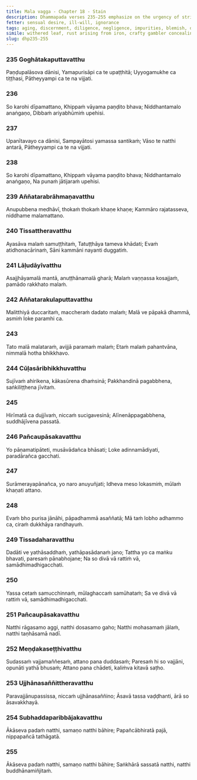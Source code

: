 ```yaml
---
title: Mala vagga - Chapter 18 - Stain
description: Dhammapada verses 235-255 emphasize on the urgency of striving swiftly, not being negligent, discerning gradually, stains of various qualities. A contrast is drawn on the lives of one who is shameless and one with a sense of right and wrong, on finding the faults of others and one's own, and on the path of the Tathāgatas.
fetter: sensual desire, ill-will, ignorance
tags: aging, discernment, diligence, negligence, impurities, blemish, defilements, laziness, immorality, stinginess, giving, shamelessness, sense of right and wrong, envy, passion, aversion, delusion, illusion, craving, fault, proliferation, ascetic, conditioned things, Buddha, Tathāgata, collectedness, impermanence, dhp
simile: withered leaf, rust arising from iron, crafty gambler concealing a losing throw
slug: dhp235-255
---
```


### 235 Goghātakaputtavatthu

Paṇḍupalāsova dānisi,
Yamapurisāpi ca te upaṭṭhitā;
Uyyogamukhe ca tiṭṭhasi,
Pātheyyampi ca te na vijjati.

### 236

So karohi dīpamattano,
Khippaṁ vāyama paṇḍito bhava;
Niddhantamalo anaṅgaṇo,
Dibbaṁ ariyabhūmiṁ upehisi.

### 237

Upanītavayo ca dānisi,
Sampayātosi yamassa santikaṁ;
Vāso te natthi antarā,
Pātheyyampi ca te na vijjati.

### 238

So karohi dīpamattano,
Khippaṁ vāyama paṇḍito bhava;
Niddhantamalo anaṅgaṇo,
Na punaṁ jātijaraṁ upehisi.

### 239 Aññatarabrāhmaṇavatthu

Anupubbena medhāvī,
thokaṁ thokaṁ khaṇe khaṇe;
Kammāro rajatasseva,
niddhame malamattano.

### 240 Tissattheravatthu

Ayasāva malaṁ samuṭṭhitaṁ,
Tatuṭṭhāya tameva khādati;
Evaṁ atidhonacārinaṁ,
Sāni kammāni nayanti duggatiṁ.

### 241 Lāḷudāyīvatthu

Asajjhāyamalā mantā,
anuṭṭhānamalā gharā;
Malaṁ vaṇṇassa kosajjaṁ,
pamādo rakkhato malaṁ.

### 242 Aññatarakulaputtavatthu

Malitthiyā duccaritaṁ,
maccheraṁ dadato malaṁ;
Malā ve pāpakā dhammā,
asmiṁ loke paramhi ca.

### 243

Tato malā malataraṁ,
avijjā paramaṁ malaṁ;
Etaṁ malaṁ pahantvāna,
nimmalā hotha bhikkhavo.

### 244 Cūḷasāribhikkhuvatthu

Sujīvaṁ ahirikena,
kākasūrena dhaṁsinā;
Pakkhandinā pagabbhena,
saṅkiliṭṭhena jīvitaṁ.

### 245

Hirīmatā ca dujjīvaṁ,
niccaṁ sucigavesinā;
Alīnenāppagabbhena,
suddhājīvena passatā.

### 246 Pañcaupāsakavatthu

Yo pāṇamatipāteti,
musāvādañca bhāsati;
Loke adinnamādiyati,
paradārañca gacchati.

### 247

Surāmerayapānañca,
yo naro anuyuñjati;
Idheva meso lokasmiṁ,
mūlaṁ khaṇati attano.

### 248

Evaṁ bho purisa jānāhi,
pāpadhammā asaññatā;
Mā taṁ lobho adhammo ca,
ciraṁ dukkhāya randhayuṁ.

### 249 Tissadaharavatthu

Dadāti ve yathāsaddhaṁ,
yathāpasādanaṁ jano;
Tattha yo ca maṅku bhavati,
paresaṁ pānabhojane;
Na so divā vā rattiṁ vā,
samādhimadhigacchati.

### 250

Yassa cetaṁ samucchinnaṁ,
mūlaghaccaṁ samūhataṁ;
Sa ve divā vā rattiṁ vā,
samādhimadhigacchati.

### 251 Pañcaupāsakavatthu

Natthi rāgasamo aggi,
natthi dosasamo gaho;
Natthi mohasamaṁ jālaṁ,
natthi taṇhāsamā nadī.

### 252 Meṇḍakaseṭṭhivatthu

Sudassaṁ vajjamaññesaṁ,
attano pana duddasaṁ;
Paresaṁ hi so vajjāni,
opunāti yathā bhusaṁ;
Attano pana chādeti,
kaliṁva kitavā saṭho.

### 253 Ujjhānasaññittheravatthu

Paravajjānupassissa,
niccaṁ ujjhānasaññino;
Āsavā tassa vaḍḍhanti,
ārā so āsavakkhayā.

### 254 Subhaddaparibbājakavatthu

Ākāseva padaṁ natthi,
samaṇo natthi bāhire;
Papañcābhiratā pajā,
nippapañcā tathāgatā.

### 255

Ākāseva padaṁ natthi,
samaṇo natthi bāhire;
Saṅkhārā sassatā natthi,
natthi buddhānamiñjitaṁ.
